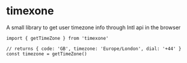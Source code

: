 # timexone

A small library to get user timezone info through Intl api in the browser

````
import { getTimeZone } from 'timexone'

// returns { code: 'GB', timezone: 'Europe/London', dial: '+44' }
const timezone = getTimeZone()


````